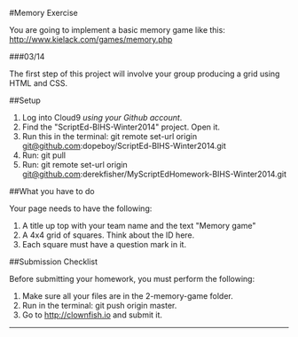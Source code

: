 #Memory Exercise

You are going to implement a basic memory game like this: http://www.kielack.com/games/memory.php

###03/14

The first step of this project will involve your group producing a grid using HTML and CSS.

##Setup

1. Log into Cloud9 *using your Github account*.
2. Find the "ScriptEd-BIHS-Winter2014" project. Open it.
3. Run this in the terminal: git remote set-url origin git@github.com:dopeboy/ScriptEd-BIHS-Winter2014.git
4. Run: git pull
5. Run: git remote set-url origin git@github.com:derekfisher/MyScriptEdHomework-BIHS-Winter2014.git

##What you have to do

Your page needs to have the following:

1. A title up top with your team name and the text "Memory game" 
2. A 4x4 grid of squares. Think about the ID here.
3. Each square must have a question mark in it.


##Submission Checklist

Before submitting your homework, you must perform the following:

1. Make sure all your files are in the 2-memory-game folder.
2. Run in the terminal: git push origin master.
3. Go to http://clownfish.io and submit it.
 
-----------------------
